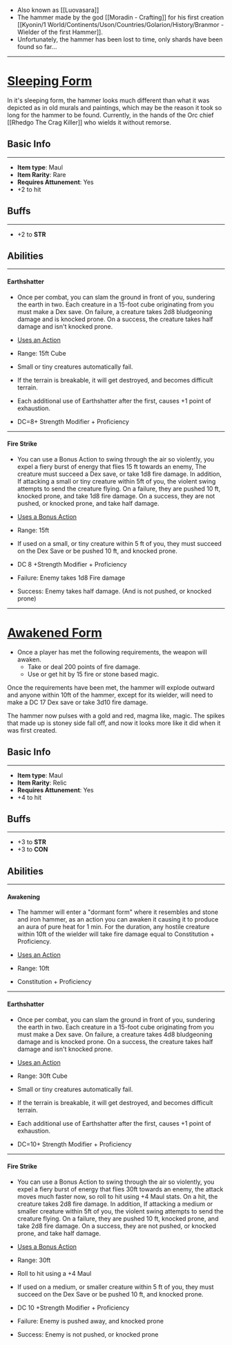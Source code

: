 - Also known as [[Luovasara]]
- The hammer made by the god [[Moradin - Crafting]] for his first creation [[Kyonin/1 World/Continents/Uson/Countries/Golarion/History/Branmor - Wielder of the first Hammer]]. 
- Unfortunately, the hammer has been lost to time, only shards have been found so far...  

---
# <u>Sleeping Form</u>

In it's sleeping form, the hammer looks much different than what it was depicted as in old murals and paintings, which may be the reason it took so long for the hammer to be found. Currently, in the hands of the Orc chief [[Rhedgo The Crag Killer]] who wields it without remorse. 

## Basic Info
---
- **Item type**: Maul
- **Item Rarity**: Rare
- **Requires Attunement**: Yes 
- +2 to hit

## Buffs
---
- +2 to **STR**

## Abilities
---
#### Earthshatter

- Once per combat, you can slam the ground in front of you, sundering the earth in two. Each creature in a 15-foot cube originating from you must make a Dex save. On failure, a creature takes 2d8 bludgeoning damage and is knocked prone. On a success, the creature takes half damage and isn't knocked prone. 
- <u>Uses an Action</u> 

- Range: 15ft Cube 

- Small or tiny creatures automatically fail. 

- If the terrain is breakable, it will get destroyed, and becomes difficult terrain.

- Each additional use of Earthshatter after the first, causes +1 point of exhaustion. 

- DC=8+ Strength Modifier + Proficiency
---
#### Fire Strike 

- You can use a Bonus Action to swing through the air so violently, you expel a fiery burst of energy that flies 15 ft towards an enemy, The creature must succeed a Dex save, or take 1d8 fire damage. In addition, If attacking a small or tiny creature within 5ft of you, the violent swing attempts to send the creature flying. On a failure, they are pushed 10 ft, knocked prone, and take 1d8 fire damage. On a success, they are not pushed, or knocked prone, and take half damage. 
- <u>Uses a Bonus Action</u>

- Range: 15ft

- If used on a small, or tiny creature within 5 ft of you, they must succeed on the Dex Save or be pushed 10 ft, and knocked prone. 

- DC 8 +Strength Modifier + Proficiency

- Failure: Enemy takes 1d8 Fire damage 

- Success: Enemy takes half damage. (And is not pushed, or knocked prone) 
---

# <u>Awakened Form</u>

- Once a player has met the following requirements, the weapon will awaken.
	- Take or deal 200 points of fire damage.
	- Use or get hit by 15 fire or stone based magic.

Once the requirements have been met, the hammer will explode outward and anyone within 10ft of the hammer, except for its wielder, will need to make a DC 17 Dex save or take 3d10 fire damage.

The hammer now pulses with a gold and red, magma like, magic. The spikes that made up is stoney side fall off, and now it looks more like it did when it was first created.

## Basic Info
---
- **Item type**: Maul
- **Item Rarity**: Relic
- **Requires Attunement**: Yes
- +4 to hit

## Buffs
---
- +3 to **STR**
- +3 to **CON**

## Abilities
---
#### Awakening

- The hammer will enter a "dormant form" where it resembles and stone and iron hammer, as an action you can awaken it causing it to produce an aura of pure heat for 1 min. For the duration, any hostile creature within 10ft of the wielder will take fire damage equal to Constitution + Proficiency.
- <u>Uses an Action</u>

- Range: 10ft

- Constitution + Proficiency 

---
#### Earthshatter

- Once per combat, you can slam the ground in front of you, sundering the earth in two. Each creature in a 15-foot cube originating from you must make a Dex save. On failure, a creature takes 4d8 bludgeoning damage and is knocked prone. On a success, the creature takes half damage and isn't knocked prone. 
- <u>Uses an Action</u> 

- Range: 30ft Cube 

- Small or tiny creatures automatically fail. 

- If the terrain is breakable, it will get destroyed, and becomes difficult terrain.

- Each additional use of Earthshatter after the first, causes +1 point of exhaustion. 

- DC=10+ Strength Modifier + Proficiency
---
#### Fire Strike 

- You can use a Bonus Action to swing through the air so violently, you expel a fiery burst of energy that flies 30ft towards an enemy, the attack moves much faster now, so roll to hit using +4 Maul stats. On a hit, the creature takes 2d8 fire damage. In addition, If attacking a medium or smaller creature within 5ft of you, the violent swing attempts to send the creature flying. On a failure, they are pushed 10 ft, knocked prone, and take 2d8 fire damage. On a success, they are not pushed, or knocked prone, and take half damage. 
- <u>Uses a Bonus Action</u>

- Range: 30ft

- Roll to hit using a +4 Maul

- If used on a medium, or smaller creature within 5 ft of you, they must succeed on the Dex Save or be pushed 10 ft, and knocked prone. 

- DC 10 +Strength Modifier + Proficiency

- Failure: Enemy is pushed away, and knocked prone

- Success: Enemy is not pushed, or knocked prone